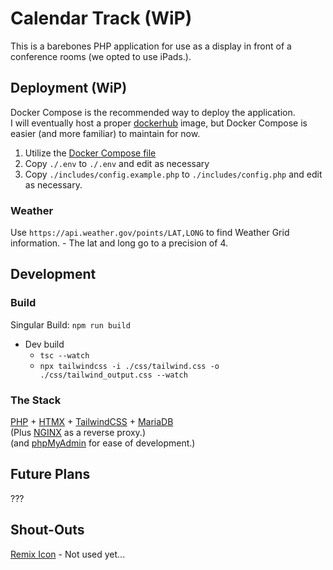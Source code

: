 # Calendar Track (WiP)

This is a barebones PHP application for use as a display in front of a conference rooms (we opted to use iPads.).

## Deployment (WiP)

Docker Compose is the recommended way to deploy the application.  
I will eventually host a proper [dockerhub](https://hub.docker.com/) image, but Docker Compose is easier (and more familiar) to maintain for now.

1. Utilize the [Docker Compose file](docker-compose.yml)
2. Copy `./.env` to `./.env` and edit as necessary
3. Copy `./includes/config.example.php` to `./includes/config.php` and edit as necessary.

### Weather

Use `https://api.weather.gov/points/LAT,LONG` to find Weather Grid information.
	- The lat and long go to a precision of 4.

## Development

### Build

Singular Build: `npm run build`

- Dev build
	- `tsc --watch`  
	- `npx tailwindcss -i ./css/tailwind.css -o ./css/tailwind_output.css --watch`

### The Stack

[PHP](https://www.php.net/) + [HTMX](https://htmx.org/) + [TailwindCSS](https://tailwindcss.com/) + [MariaDB](https://mariadb.com/)  
(Plus [NGINX](https://nginx.org/) as a reverse proxy.)  
(and [phpMyAdmin](https://www.phpmyadmin.net/) for ease of development.)

## Future Plans

???

## Shout-Outs

[Remix Icon](https://github.com/Remix-Design/RemixIcon) - Not used yet...
